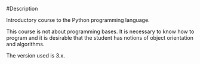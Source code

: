 #Description

Introductory course to the Python programming language.

This course is not about programming bases. It is necessary to know how to program and it is desirable that the student has notions of object orientation and algorithms.

The version used is 3.x.